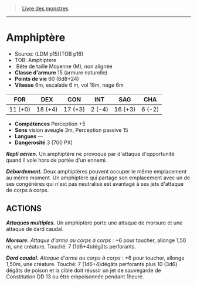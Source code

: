 ﻿> [Livre des monstres](tome_of_beasts_old.md)

---

# Amphiptère

- Source: (LDM p15)(TOB p16)
- TOB: Amphiptere
-  Bête de taille Moyenne (M), non alignée
- **Classe d'armure** 15 (armure naturelle)
- **Points de vie** 60 (8d8+24)
- **Vitesse** 6m, escalade 6 m, vol 18m, nage 6m

|FOR|DEX|CON|INT|SAG|CHA|
|---|---|---|---|---|---|
|11 (+0)|18 (+4)|17 (+3)|2 (-4)|16 (+3)|6 (-2)|

- **Compétences** Perception +5
- **Sens** vision aveugle 3m, Perception passive 15
- **Langues** —
- **Dangerosité** 3 (700 PX)

**_Repli aérien._** Un amphiptère ne provoque par d'attaque d'opportunité quand il vole hors de portée d'un ennemi.

**_Débordement._** Deux amphiptères peuvent occuper le même emplacement au même moment. Un amphiptère qui partage son emplacement avec un de ses congénères qui n'est pas neutralisé est avantagé à ses jets d'attaque de corps à corps.

## ACTIONS

**_Attaques multiples._** Un amphiptère porte une attaque de morsure et une attaque de dard caudal.

**_Morsure._** _Attaque d'arme au corps à corps :_ +6 pour toucher, allonge 1,50 m, une créature. Touché: 7 (1d6+4)dégâts perforants.

**_Dard caudal._** _Attaque d'arme au corps à corps :_ +6 pour toucher, allonge 1,50m, une créature. Touché: 7 (1d6+4)dégâts perforants plus 10 (3d6) dégâts de poison et la cible doit réussir un jet de sauvegarde de Constitution DD 13 ou être empoisonnée pendant 1heure.

